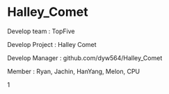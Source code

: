 Halley_Comet
============

Develop team : TopFive

Develop Project : Halley Comet

Develop Manager : github.com/dyw564/Halley_Comet


Member : Ryan, Jachin, HanYang, Melon, CPU


1
